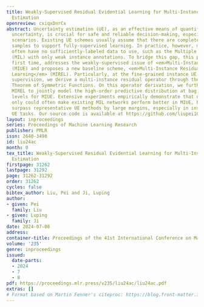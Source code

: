 ```yaml
---
title: Weakly-Supervised Residual Evidential Learning for Multi-Instance Uncertainty
  Estimation
openreview: cxiqxDnrCx
abstract: Uncertainty estimation (UE), as an effective means of quantifying predictive
  uncertainty, is crucial for safe and reliable decision-making, especially in high-risk
  scenarios. Existing UE schemes usually assume that there are completely-labeled
  samples to support fully-supervised learning. In practice, however, many UE tasks
  often have no sufficiently-labeled data to use, such as the Multiple Instance Learning
  (MIL) with only weak instance annotations. To bridge this gap, this paper, for the
  first time, addresses the weakly-supervised issue of <em>Multi-Instance UE</em>
  (MIUE) and proposes a new baseline scheme, <em>Multi-Instance Residual Evidential
  Learning</em> (MIREL). Particularly, at the fine-grained instance UE with only weak
  supervision, we derive a multi-instance residual operator through the Fundamental
  Theorem of Symmetric Functions. On this operator derivation, we further propose
  MIREL to jointly model the high-order predictive distribution at bag and instance
  levels for MIUE. Extensive experiments empirically demonstrate that our MIREL not
  only could often make existing MIL networks perform better in MIUE, but also could
  surpass representative UE methods by large margins, especially in instance-level
  UE tasks. Our source code is available at https://github.com/liupei101/MIREL.
layout: inproceedings
series: Proceedings of Machine Learning Research
publisher: PMLR
issn: 2640-3498
id: liu24ac
month: 0
tex_title: Weakly-Supervised Residual Evidential Learning for Multi-Instance Uncertainty
  Estimation
firstpage: 31262
lastpage: 31292
page: 31262-31292
order: 31262
cycles: false
bibtex_author: Liu, Pei and Ji, Luping
author:
- given: Pei
  family: Liu
- given: Luping
  family: Ji
date: 2024-07-08
address:
container-title: Proceedings of the 41st International Conference on Machine Learning
volume: '235'
genre: inproceedings
issued:
  date-parts:
  - 2024
  - 7
  - 8
pdf: https://proceedings.mlr.press/v235/liu24ac/liu24ac.pdf
extras: []
# Format based on Martin Fenner's citeproc: https://blog.front-matter.io/posts/citeproc-yaml-for-bibliographies/
---
```

